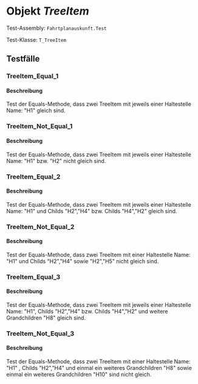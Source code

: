 # Objekt *TreeItem*

Test-Assembly: `Fahrtplanauskunft.Test`

Test-Klasse: `T_TreeItem`

## Testfälle

### TreeItem_Equal_1

#### Beschreibung

Test der Equals-Methode, dass zwei TreeItem mit jeweils einer Haltestelle Name: "H1" gleich sind.

### TreeItem_Not_Equal_1

#### Beschreibung

Test der Equals-Methode, dass zwei TreeItem mit jeweils einer Haltestelle Name: "H1" bzw. "H2" nicht gleich sind.

### TreeItem_Equal_2

#### Beschreibung

Test der Equals-Methode, dass zwei TreeItem mit jeweils einer Haltestelle Name: "H1" und Childs "H2","H4" bzw. Childs "H4","H2" gleich sind.

### TreeItem_Not_Equal_2

#### Beschreibung

Test der Equals-Methode, dass zwei TreeItem mit einer Haltestelle Name: "H1" und Childs "H2","H4" sowie "H2","H5" nicht gleich sind.

### TreeItem_Equal_3

#### Beschreibung

Test der Equals-Methode, dass zwei TreeItem mit jeweils einer Haltestelle Name: "H1", Childs "H2","H4" bzw. Childs "H4","H2" und weitere Grandchildren "H8" gleich sind.

### TreeItem_Not_Equal_3

#### Beschreibung

Test der Equals-Methode, dass zwei TreeItem mit einer Haltestelle Name: "H1" , Childs "H2","H4" und einmal ein weiteres Grandchildren "H8"  sowie einmal ein weiteres Grandchildren "H10" sind nicht gleich.